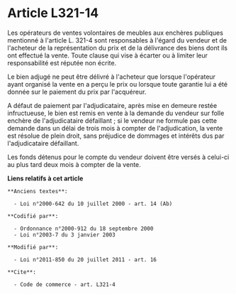 # Article L321-14

Les opérateurs de ventes volontaires de meubles aux enchères publiques mentionné à l'article L. 321-4 sont responsables à
l'égard du vendeur et de l'acheteur de la représentation du prix et de la délivrance des biens dont ils ont effectué la
vente. Toute clause qui vise à écarter ou à limiter leur responsabilité est réputée non écrite. 

Le bien adjugé ne peut être délivré à l'acheteur que lorsque l'opérateur ayant organisé la vente en a perçu le prix ou
lorsque toute garantie lui a été donnée sur le paiement du prix par l'acquéreur. 

A défaut de paiement par l'adjudicataire, après mise en demeure restée infructueuse, le bien est remis en vente à la demande
du vendeur sur folle enchère de l'adjudicataire défaillant ; si le vendeur ne formule pas cette demande dans un délai de
trois mois à compter de l'adjudication, la vente est résolue de plein droit, sans préjudice de dommages et intérêts dus par
l'adjudicataire défaillant. 

Les fonds détenus pour le compte du vendeur doivent être versés à celui-ci au plus tard deux mois à compter de la vente.

**Liens relatifs à cet article**

	**Anciens textes**:

	  - Loi n°2000-642 du 10 juillet 2000 - art. 14 (Ab)

	**Codifié par**:

	  - Ordonnance n°2000-912 du 18 septembre 2000
	  - Loi n°2003-7 du 3 janvier 2003

	**Modifié par**:

	  - Loi n°2011-850 du 20 juillet 2011 - art. 16

	**Cite**:

	  - Code de commerce - art. L321-4
